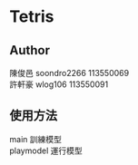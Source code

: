 # Tetris

## Author

陳俊邑 soondro2266  113550069\
許軒豪 wlog106      113550091


## 使用方法

main 訓練模型\
playmodel 運行模型

